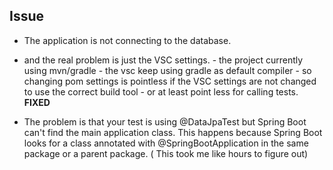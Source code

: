 ## Issue 
- The application is not connecting to the database.
- and the real problem is just the VSC settings. - the project currently using mvn/gradle - the vsc keep using gradle as default compiler - 
so changing pom settings is pointless if the VSC settings are not changed to use the correct build tool - or at least point less for calling tests.
**FIXED**

- The problem is that your test is using @DataJpaTest but Spring Boot can't find the main application class. This happens because Spring Boot looks for a class annotated with @SpringBootApplication in the same package or a parent package. 
( This took me like hours to figure out)